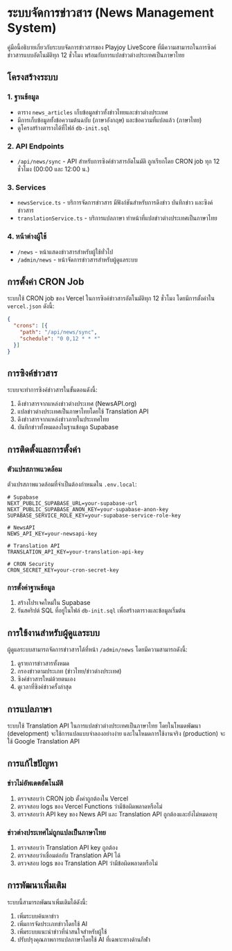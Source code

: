 # ระบบจัดการข่าวสาร (News Management System)

คู่มือนี้อธิบายเกี่ยวกับระบบจัดการข่าวสารของ Playjoy LiveScore ที่มีความสามารถในการซิงค์ข่าวสารแบบอัตโนมัติทุก 12 ชั่วโมง พร้อมกับการแปลข่าวต่างประเทศเป็นภาษาไทย

## โครงสร้างระบบ

### 1. ฐานข้อมูล
- ตาราง `news_articles` เก็บข้อมูลข่าวทั้งข่าวไทยและข่าวต่างประเทศ
- มีการเก็บข้อมูลทั้งข้อความต้นฉบับ (ภาษาอังกฤษ) และข้อความที่แปลแล้ว (ภาษาไทย)
- ดูโครงสร้างตารางได้ที่ไฟล์ `db-init.sql`

### 2. API Endpoints
- `/api/news/sync` - API สำหรับการซิงค์ข่าวสารอัตโนมัติ ถูกเรียกโดย CRON job ทุก 12 ชั่วโมง (00:00 และ 12:00 น.)

### 3. Services
- `newsService.ts` - บริการจัดการข่าวสาร มีฟังก์ชันสำหรับการดึงข่าว บันทึกข่าว และซิงค์ข่าวสาร
- `translationService.ts` - บริการแปลภาษา ทำหน้าที่แปลข่าวต่างประเทศเป็นภาษาไทย

### 4. หน้าต่างผู้ใช้
- `/news` - หน้าแสดงข่าวสารสำหรับผู้ใช้ทั่วไป
- `/admin/news` - หน้าจัดการข่าวสารสำหรับผู้ดูแลระบบ

## การตั้งค่า CRON Job

ระบบใช้ CRON job ของ Vercel ในการซิงค์ข่าวสารอัตโนมัติทุก 12 ชั่วโมง โดยมีการตั้งค่าใน `vercel.json` ดังนี้:

```json
{
  "crons": [{
    "path": "/api/news/sync",
    "schedule": "0 0,12 * * *"
  }]
}
```

## การซิงค์ข่าวสาร

ระบบจะทำการซิงค์ข่าวสารในขั้นตอนดังนี้:

1. ดึงข่าวสารจากแหล่งข่าวต่างประเทศ (NewsAPI.org)
2. แปลข่าวต่างประเทศเป็นภาษาไทยโดยใช้ Translation API
3. ดึงข่าวสารจากแหล่งข่าวภายในประเทศไทย
4. บันทึกข่าวทั้งหมดลงในฐานข้อมูล Supabase

## การติดตั้งและการตั้งค่า

### ตัวแปรสภาพแวดล้อม

ตัวแปรสภาพแวดล้อมที่จำเป็นต้องกำหนดใน `.env.local`:

```
# Supabase
NEXT_PUBLIC_SUPABASE_URL=your-supabase-url
NEXT_PUBLIC_SUPABASE_ANON_KEY=your-supabase-anon-key
SUPABASE_SERVICE_ROLE_KEY=your-supabase-service-role-key

# NewsAPI
NEWS_API_KEY=your-newsapi-key

# Translation API
TRANSLATION_API_KEY=your-translation-api-key

# CRON Security
CRON_SECRET_KEY=your-cron-secret-key
```

### การตั้งค่าฐานข้อมูล

1. สร้างโปรเจคใหม่ใน Supabase
2. รันสคริปต์ SQL ที่อยู่ในไฟล์ `db-init.sql` เพื่อสร้างตารางและข้อมูลเริ่มต้น

## การใช้งานสำหรับผู้ดูแลระบบ

ผู้ดูแลระบบสามารถจัดการข่าวสารได้ที่หน้า `/admin/news` โดยมีความสามารถดังนี้:

1. ดูรายการข่าวสารทั้งหมด
2. กรองข่าวตามประเภท (ข่าวไทย/ข่าวต่างประเทศ)
3. ซิงค์ข่าวสารใหม่ด้วยตนเอง
4. ดูเวลาที่ซิงค์ข่าวครั้งล่าสุด

## การแปลภาษา

ระบบใช้ Translation API ในการแปลข่าวต่างประเทศเป็นภาษาไทย โดยในโหมดพัฒนา (development) จะใช้การแปลแบบจำลองอย่างง่าย และในโหมดการใช้งานจริง (production) จะใช้ Google Translation API

## การแก้ไขปัญหา

### ข่าวไม่อัพเดตอัตโนมัติ
1. ตรวจสอบว่า CRON job ตั้งค่าถูกต้องใน Vercel
2. ตรวจสอบ logs ของ Vercel Functions ว่ามีข้อผิดพลาดหรือไม่
3. ตรวจสอบว่า API key ของ News API และ Translation API ถูกต้องและยังไม่หมดอายุ

### ข่าวต่างประเทศไม่ถูกแปลเป็นภาษาไทย
1. ตรวจสอบว่า Translation API key ถูกต้อง
2. ตรวจสอบว่าเชื่อมต่อกับ Translation API ได้
3. ตรวจสอบ logs ของ Translation API ว่ามีข้อผิดพลาดหรือไม่

## การพัฒนาเพิ่มเติม

ระบบนี้สามารถพัฒนาเพิ่มเติมได้ดังนี้:

1. เพิ่มระบบค้นหาข่าว
2. เพิ่มการจัดประเภทข่าวโดยใช้ AI
3. เพิ่มระบบแนะนำข่าวที่น่าสนใจสำหรับผู้ใช้
4. ปรับปรุงคุณภาพการแปลภาษาโดยใช้ AI ที่เฉพาะทางด้านกีฬา
